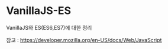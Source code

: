 # VanillaJS-ES

VanillaJS와 ES(ES6,ES7)에 대한 정리

참고 : https://developer.mozilla.org/en-US/docs/Web/JavaScript
